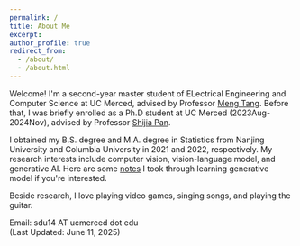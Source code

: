 ```yaml
---
permalink: /
title: About Me
excerpt: 
author_profile: true
redirect_from: 
  - /about/
  - /about.html
---
```


Welcome! I'm a second-year master student of ELectrical Engineering and Computer Science at UC Merced, advised by Professor [Meng Tang](http://mengtang.org/). Before that, I was briefly enrolled as a Ph.D student at UC Merced (2023Aug-2024Nov), advised by Professor [Shijia Pan](https://www.panslab.com/news).

I obtained my B.S. degree and M.A. degree in Statistics from Nanjing University and Columbia University in 2021 and 2022, respectively. My research interests include computer vision, vision-language model, and generative AI.
Here are some [notes](https://ajay0422.github.io/posts/) I took through learning generative model if you're interested.


<!-- Welcome to my website. I'm a second-year Ph.D. student of Electrical Engineering and Computer Science at UC Merced [PANS LAB](https://www.panslab.com/), advised
by Prof. Shijia Pan. I obtained my B.S. degree and M.A. degree in Statistics from Nanjing University and Columbia University in 2021 and 2022, respectively.
My research interests include machine learning, deep learning, and their applications in various fields. -->

Beside research, I love playing video games, singing songs, and playing the guitar.

Email: sdu14 AT ucmerced dot edu  
(Last Updated: June 11, 2025)
<!-- Last updated: Oct 27, 2024 -->

<!-- # Research Projects

## IOT Classification Challenge: Activity Detection
<div >
<img style="float: left; padding: 0px 3px 0px 0px" width="300" height="170"  src="images/ActivityClassification.png">
Understanding human activities is an essential part in building a smart IOT environment. This project aims to use vision-based 
methods to classify human activities, different interactions with a fridge, in an IOT scenario. We use detectron2 to extract 
a skeleton representation of human gestures, which is simplified to the coordinates of 17 keypoints within a frame. The skeleton 
data extracted from a video is a time series. So we use the Transformer-based deep learning method to model the temporal information.
</div> -->
